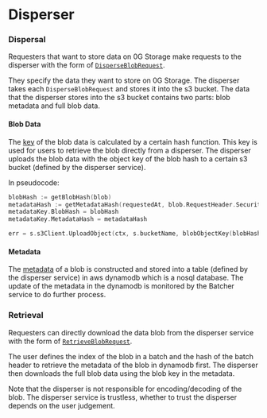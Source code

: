 # Disperser

### Dispersal

Requesters that want to store data on 0G Storage make requests to the disperser with the form of [`DisperseBlobRequest`](../data-model.md#disperser).

They specify the data they want to store on 0G Storage. The disperser takes each `DisperseBlobRequest` and stores it into the s3 bucket. The data that the disperser stores into the s3 bucket contains two parts: blob metadata and full blob data.

#### Blob Data

The [key](../data-model.md#blob-key) of the blob data is calculated by a certain hash function. This key is used for users to retrieve the blob directly from a disperser. The disperser uploads the blob data with the object key of the blob hash to a certain s3 bucket (defined by the disperser service).

In pseudocode:

```go
blobHash := getBlobHash(blob)
metadataHash := getMetadataHash(requestedAt, blob.RequestHeader.SecurityParams)
metadataKey.BlobHash = blobHash
metadataKey.MetadataHash = metadataHash

err = s.s3Client.UploadObject(ctx, s.bucketName, blobObjectKey(blobHash), blob.Data)
```

#### Metadata

The [metadata](../data-model.md#blob-metadata) of a blob is constructed and stored into a table (defined by the disperser service) in aws dynamodb which is a nosql database. The update of the metadata in the dynamodb is monitored by the Batcher service to do further process.

### Retrieval

Requesters can directly download the data blob from the disperser service with the form of [`RetrieveBlobRequest`](../data-model.md#request).

The user defines the index of the blob in a batch and the hash of the batch header to retrieve the metadata of the blob in dynamodb first. The disperser then downloads the full blob data using the blob key in the metadata.



Note that the disperser is not responsible for encoding/decoding of the blob. The disperser service is trustless, whether to trust the disperser depends on the user judgement.
